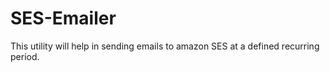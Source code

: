 # SES-Emailer
This utility will help in sending emails to amazon SES at a defined recurring period.
